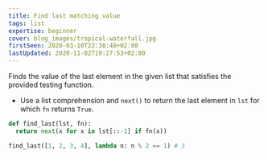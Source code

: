 ```yaml
---
title: Find last matching value
tags: list
expertise: beginner
cover: blog_images/tropical-waterfall.jpg
firstSeen: 2020-03-10T22:38:48+02:00
lastUpdated: 2020-11-02T19:27:53+02:00
---
```


Finds the value of the last element in the given list that satisfies the provided testing function.

- Use a list comprehension and `next()` to return the last element in `lst` for which `fn` returns `True`.

```py
def find_last(lst, fn):
  return next(x for x in lst[::-1] if fn(x))
```

```py
find_last([1, 2, 3, 4], lambda n: n % 2 == 1) # 3
```
